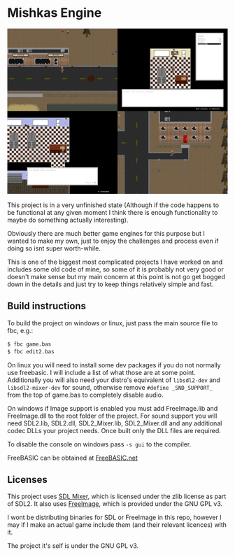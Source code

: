 # Mishkas Engine

![alt-text](https://github.com/dogbreaf/Mishkas-Engine/blob/master/other%20assets/screenshot.jpg?raw=true "Screenshot of the game")

This project is in a very unfinished state (Although if the code happens to be functional at any given moment I think there is enough functionality to maybe do something actually interesting).

Obviously there are much better game engines for this purpose but I wanted to make my own, just to enjoy the challenges and process even if doing so isnt super worth-while.

This is one of the biggest most complicated projects I have worked on and includes some old code of mine, so some of it is probably not very good or
doesn't make sense but my main concern at this point is not go get bogged down in the details and just try to keep things relatively simple and fast.

## Build instructions
To build the project on windows or linux, just pass the main source file to
fbc, e.g.:
```bash
$ fbc game.bas
$ fbc edit2.bas
```

On linux you will need to install some dev packages if you do not normally use freebasic. I will include a list of what those are at some point. Additionally you will also need your distro's equivalent of `libsdl2-dev` and `libsdl2-mixer-dev` for sound, otherwise remove `#define _SND_SUPPORT_` from the top of game.bas to completely disable audio.

On windows if Image support is enabled you must add FreeImage.lib and FreeImage.dll to the root folder of the project. For sound support you will need SDL2.lib, SDL2.dll, SDL2_Mixer.lib, SDL2_Mixer.dll and any additional codec DLLs your project needs. Once built only the DLL files are required.

To disable the console on windows pass `-s gui` to the compiler.

FreeBASIC can be obtained at [FreeBASIC.net](https://freebasic.net/)

##  Licenses
This project uses [SDL Mixer](https://www.libsdl.org/license.php), which is licensed under the zlib license as part of SDL2.
It also uses [FreeImage](http://freeimage.sourceforge.net/license.html), which is provided under the GNU GPL v3.

I wont be distributing binaries for SDL or FreeImage in this repo, however I may if I make an actual game include them (and their relevant licences) with it.

The project it's self is under the GNU GPL v3.
